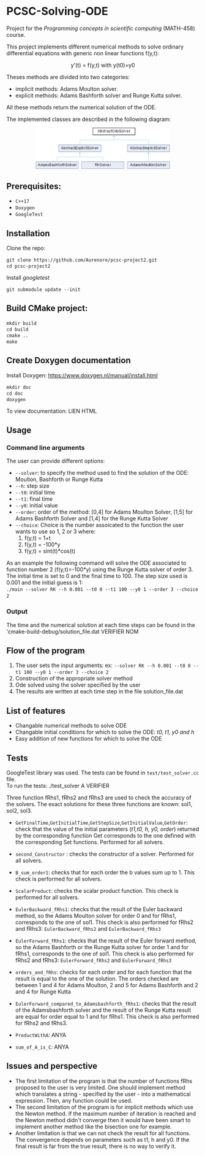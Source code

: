 # PCSC-Solving-ODE 
Project for the *Programming concepts in scientific computing* (MATH-458) course.

This project implements different numerical methods to solve ordinary differential equations with generic non linear functions f(y,t):   
 <p align="center">
  y'(t) = f(y,t) with y(t0)=y0
 </p>

  Theses methods are divided into two categories: 
* implicit methods: Adams Moulton solver.
* explicit methods:  Adams Bashforth solver and Runge Kutta solver.  

All these methods return the numerical solution of the ODE. 

The implemented classes are described in the following diagram: 
<p align="center">
  <img src="images/class_abstract_ode_solver.png" width="350" >
  
</p>

## Prerequisites:
* `C++17`
* `Doxygen`
* `GoogleTest`

## Installation

Clone the repo:
```
git clone https://github.com/Aurenore/pcsc-project2.git
cd pcsc-project2
```

Install *googletest*
```
git submodule update --init 
```

## Build CMake project:
```
mkdir build
cd build
cmake ..
make
```
## Create Doxygen documentation
Install Doxygen: https://www.doxygen.nl/manual/install.html
```
mkdir doc
cd doc
doxygen
```

To view documentation: LIEN HTML

## Usage
### Command line arguments
The user can provide different options:
* `--solver`: to specify the method used to find the solution of the ODE: Moulton, Bashforth or Runge Kutta
* `--h`: step size 
* `--t0`: initial time
* `--t1`: final time
* `--y0`: initial value
* `--order`: order of the method: [0,4] for Adams Moulton Solver, [1,5] for Adams Bashforth Solver and [1,4] for the Runge Kutta Solver
* `--choice`: Choice is the number assoicated to the function the user wants to use so 1, 2 or 3 where:
   1. f(y,t) = 1+t
   2. f(y,t) = -100*y
   3. f(y,t) = sint(t)*cos(t)
   

As an example the following command will solve the ODE associated to function number 2 (f(y,t)=-100*y) using the Runge Kutta solver of order 3. The initial time is set to 0 and the final time to 100. The step size used is 0.001 and the initial guess is 1:  
  `./main --solver RK --h 0.001 --t0 0 --t1 100 --y0 1 --order 3 --choice 2`

### Output
The time and the numerical solution at each time steps can be found in the 'cmake-build-debug/solution_file.dat VERIFIER NOM

## Flow of the program
1. The user sets the input arguments: ex: `--solver RK --h 0.001 --t0 0 --t1 100 --y0 1 --order 3 --choice 2`
2. Construction of the appropriate solver method
3. Ode solved using the solver specified by the user
4. The results are written at each time step in the file solution_file.dat

## List of features
* Changable numerical methods to solve ODE
* Changable initial conditions for which to solve the ODE: *t0, t1, y0 and h*
* Easy addition of new functions for which to solve the ODE

## Tests
GoogleTest library was used.
The tests can be found in `test/test_solver.cc` file.  
To run the tests: ./test_solver A VERIFIER


Three function fRhs1, fRhs2 and fRhs3 are used to check the accuracy of the solvers. The exact solutions for these three functions are known: sol1, sol2, sol3.

* `GetFinalTime`,`GetInitialTime`,`GetStepSize`,`GetInitialValue`,`GetOrder`: check that the value of the initial parameters (*t1,t0, h, y0, order*) returned by the corresponding  function Get corresponds to the one defined with the corresponding Set functions. Performed for all solvers.

* `second_Constructor` : checks the constructor of a solver. Performed for all solvers.
* `B_sum_order1`: checks that for each order the b values sum up to 1. This check is performed for all solvers.
* `ScalarProduct`: checks the scalar product function. This check is performed for all solvers.
* `EulerBackward_fRhs1`: checks that the result of the Euler backward method, so the Adams Moulton solver for order 0 and for fRhs1, corresponds to the    one of sol1. This check is also performed for fRhs2 and fRhs3: `EulerBackward_fRhs2` and `EulerBackward_fRhs3`
* `EulerForward_fRhs1`: checks that the result of the Euler forward method, so the Adams Bashforth or the Runge Kutta solver for order 1 and for fRhs1, corresponds to the one of sol1. This check is also performed for fRhs2 and fRhs3: `EulerForward_fRhs2` and `EulerForward_fRhs3`
* `orders_and_fRhs`: checks for each order and for each function  that the result is equal to the one of the solution. The orders checked are between 1 and 4 for Adams Moulton, 2 and 5 for Adams Bashforth and 2 and 4 for Runge Kutta
* `EulerForward_compared_to_Adamsbashforth_fRhs1`: checks that the result of the Adamsbashforth solver and the result of the Runge Kutta result are equal for order equal to 1 and for fRhs1. This check is also performed for fRhs2 and fRhs3.
* `ProductWithA`: ANYA
* `sum_of_A_is_C`: ANYA

## Issues and perspective
* The first limitation of the program is that the number of functions fRhs proposed to the user is very limited. One should implement method which translates a string - specified by the user -  into a mathematical expression. Then, any function could be used. 
* The second limitation of the program is for implicit methods which use the Newton method. If the maximum number of iteration is reached and the Newton method didn't converge then it would have been smart to implement another method like the bisection one for example. 
* Another limitation is that we can not check the result for all functions. The convergence depends on parameters such as t1, h and y0. If the final result is far from the true result, there is no way to verify it.  













